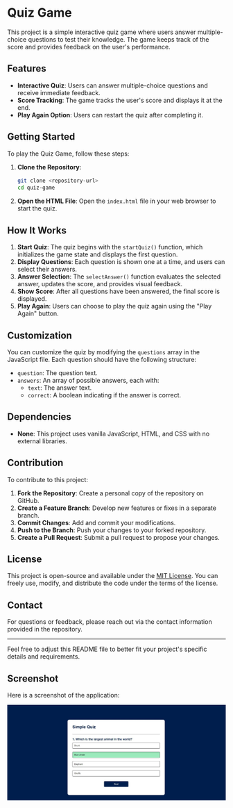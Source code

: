# Quiz Game

This project is a simple interactive quiz game where users answer multiple-choice questions to test their knowledge. The game keeps track of the score and provides feedback on the user's performance.

## Features

- **Interactive Quiz**: Users can answer multiple-choice questions and receive immediate feedback.
- **Score Tracking**: The game tracks the user's score and displays it at the end.
- **Play Again Option**: Users can restart the quiz after completing it.

## Getting Started

To play the Quiz Game, follow these steps:

1. **Clone the Repository**:

   ```bash
   git clone <repository-url>
   cd quiz-game
   ```

2. **Open the HTML File**:
   Open the `index.html` file in your web browser to start the quiz.

## How It Works

1. **Start Quiz**: The quiz begins with the `startQuiz()` function, which initializes the game state and displays the first question.
2. **Display Questions**: Each question is shown one at a time, and users can select their answers.
3. **Answer Selection**: The `selectAnswer()` function evaluates the selected answer, updates the score, and provides visual feedback.
4. **Show Score**: After all questions have been answered, the final score is displayed.
5. **Play Again**: Users can choose to play the quiz again using the "Play Again" button.

## Customization

You can customize the quiz by modifying the `questions` array in the JavaScript file. Each question should have the following structure:

- `question`: The question text.
- `answers`: An array of possible answers, each with:
  - `text`: The answer text.
  - `correct`: A boolean indicating if the answer is correct.

## Dependencies

- **None**: This project uses vanilla JavaScript, HTML, and CSS with no external libraries.

## Contribution

To contribute to this project:

1. **Fork the Repository**: Create a personal copy of the repository on GitHub.
2. **Create a Feature Branch**: Develop new features or fixes in a separate branch.
3. **Commit Changes**: Add and commit your modifications.
4. **Push to the Branch**: Push your changes to your forked repository.
5. **Create a Pull Request**: Submit a pull request to propose your changes.

## License

This project is open-source and available under the [MIT License](LICENSE). You can freely use, modify, and distribute the code under the terms of the license.

## Contact

For questions or feedback, please reach out via the contact information provided in the repository.

---

Feel free to adjust this README file to better fit your project's specific details and requirements.

## Screenshot

Here is a screenshot of the application:

![Screenshot of Quiz-App](https://github.com/shamshubham/Quiz-App/blob/main/screenShots/Capture.JPG)
